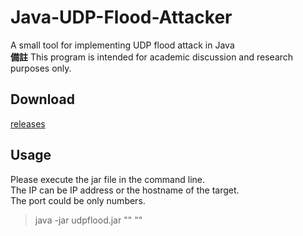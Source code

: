 # Java-UDP-Flood-Attacker
A small tool for implementing UDP flood attack in Java<br>
**備註** This program is intended for academic discussion and research purposes only.
## Download
<a href="https://github.com/ben99933/Java-UUID-Generator/releases">releases</a>
## Usage
Please execute the jar file in the command line.<br>
The IP can be IP address or the hostname of the target.<br>
The port could be only numbers.<br>
>java -jar udpflood.jar "<ip>" "<port>"




